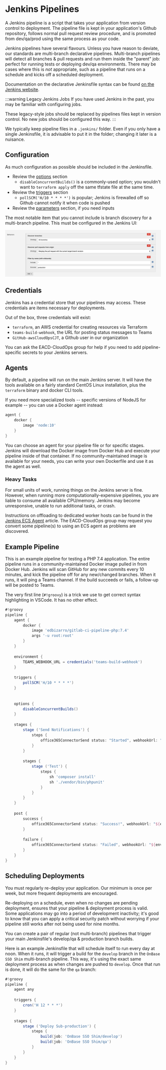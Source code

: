 # Jenkins Pipelines
A Jenkins pipeline is a script that takes your application from version control to deployment. The pipeline file is kept in your application's Github repository, follows normal pull request review procedure, and is promoted from dev/qa/prod using the same process as your code.

Jenkins pipelines have several flavours. Unless you have reason to deviate, our standards are multi-branch declarative pipelines. Multi-branch pipelines will detect all branches & pull requests and run them inside the "parent" job: perfect for running tests or deploying dev/qa environments. There may be cases where this is *not* appropriate, such as a pipeline that runs on a schedule and kicks off a scheduled deployment.

Documentation on the declarative Jenkinsfile syntax can be found [on the Jenkins website](https://jenkins.io/doc/book/pipeline/syntax/).

:::warning Legacy Jenkins Jobs
If you have used Jenkins in the past, you may be familiar with configuring jobs.

These legacy-style jobs should be replaced by pipelines files kept in version control. No new jobs should be configured this way.
:::

We typically keep pipeline files in a `.jenkins/` folder. Even if you only have a single Jenkinsfile, it is advisable to put it in the folder; changing it later is a nuisance. 

## Configuration
As much configuration as possible should be included in the Jenkinsfile. 

- Review the [options](https://jenkins.io/doc/book/pipeline/syntax/#options) section
    - `disableConcurrentBuilds()` is a commonly-used option; you wouldn't want to `terraform apply` off the same tfstate file at the same time.
- Review the [triggers](https://jenkins.io/doc/book/pipeline/syntax/#triggers) section
    - `pollSCM('H/10 * * * *')` is popular; Jenkins is firewalled off so Github cannot notify it when code is pushed
- Review the [parameters](https://jenkins.io/doc/book/pipeline/syntax/#parameters) section, if you need inputs

The most notable item that you cannot include is branch discovery for a multi-branch pipeline. This must be configured in the Jenkins UI:

![Branch discovery settings](../assets/branch-discovery.png)

## Credentials
Jenkins has a credential store that your pipelines may access. These credentials are items necessary for deployments.

Out of the box, three credentials will exist:

- `terraform`, an AWS credential for creating resources via Terraform
- `teams-build-webhook`, the URL for posting status messages to Teams
- `GitHub-awsCloudOpsCJT`, a Github user in our organization

You can ask the EACD-CloudOps group for help if you need to add pipeline-specific secrets to your Jenkins servers.

## Agents
By default, a pipeline will run on the main Jenkins server. It will have the tools available on a fairly standard CentOS Linux installation, plus the `terraform` binary and docker CLI tools.

If you need more specialized tools -- specific versions of NodeJS for example -- you can use a Docker agent instead:

```groovy
agent {
    docker {
        image 'node:10'
    }
}
```

You can choose an agent for your pipeline file or for specific stages. Jenkins will download the Docker image from Docker Hub and execute your pipeline inside of that container. If no community-maintained image is available for your needs, you can write your own Dockerfile and use it as the agent as well.

### Heavy Tasks
For small units of work, running things on the Jenkins server is fine. However, when running more computationally-expensive pipelines, you are liable to consume all available CPU/memory. Jenkins may become unresponsive, unable to run additional tasks, or crash.

Instructions on offloading to dedicated worker hosts can be found in the [Jenkins ECS Agent](./jenkins-ecs-agent.md) article. The EACD-CloudOps group may request you convert some pipeline(s) to using an ECS agent as problems are discovered.

## Example Pipeline
This is an example pipeline for testing a PHP 7.4 application. The entire pipeline runs in a community-maintained Docker image pulled in from Docker Hub. Jenkins will scan GitHub for any new commits every 10 minutes, and kick the pipeline off for any new/changed branches. When it runs, it will ping a Teams channel. If the build succeeds or fails, a follow-up will be posted to Teams.

The very first line (`#!groovy`) is a trick we use to get correct syntax highlighting in VSCode. It has no other effect.

```groovy
#!groovy
pipeline {
    agent {
        docker {
            image 'edbizarro/gitlab-ci-pipeline-php:7.4'
            args '-u root:root'
        }
    }

    environment {
        TEAMS_WEBHOOK_URL = credentials('teams-build-webhook')
    }

    triggers {
        pollSCM('H/10 * * * *')
    }


    options {
        disableConcurrentBuilds()
    }

    stages {
        stage ('Send Notifications') {
            steps {
                office365ConnectorSend status: "Started", webhookUrl: "${env.TEAMS_WEBHOOK_URL}"
            }
        }

        stages {
            stage ('Test') {
                steps {
                    sh 'composer install'
                    sh './vendor/bin/phpunit'
                }
            }
        }
    }

    post {
        success {
            office365ConnectorSend status: "Success!", webhookUrl: "${env.TEAMS_WEBHOOK_URL}"
        }

        failure {
            office365ConnectorSend status: "Failed", webhookUrl: "${env.TEAMS_WEBHOOK_URL}"
        }
    }
}
```

## Scheduling Deployments
You must regularly re-deploy your application. Our minimum is once per week, but more frequent deployments are encouraged.

Re-deploying on a schedule, even when no changes are pending deployment, ensures that your pipeline & deployment process is valid. Some applications may go into a period of development inactivity; it's good to know that you can apply a critical security patch without worrying if your pipeline still works after not being used for nine months.

You can create a pair of regular (not multi-branch) pipelines that trigger your main Jenkinsfile's develop/qa & production branch builds. 

Here is an example Jenkinsfile that will schedule itself to run every day at noon. When it runs, it will trigger a build for the `develop` branch in the `OnBase SSO Shim` multi-branch pipeline. This way, it's using the exact same deployment process as when changes are pushed to `develop`. Once that run is done, it will do the same for the `qa` branch:

```groovy
#!groovy
pipeline {
    agent any

    triggers {
        cron('H 12 * * *')
    }

    stages {
        stage ('Deploy Sub-production') {
            steps {
                build(job: 'OnBase SSO Shim/develop')
                build(job: 'OnBase SSO Shim/qa')
            }
        }
    }
}
```